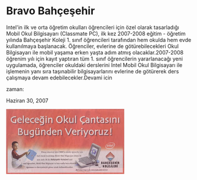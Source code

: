 # Bravo Bahçeşehir
Intel'in ilk ve orta öğretim okulları öğrencileri için özel olarak tasarladığı Mobil Okul Bilgisayarı (Classmate PC), ilk kez 2007-2008 eğitim - öğretim yılında Bahçeşehir Koleji 1. sınıf öğrencileri tarafından hem okulda hem evde kullanılmaya başlanacak. Öğrenciler, evlerine de götürebilecekleri Okul Bilgisayarı ile mobil yaşama erken yaşta adım atmış olacaklar.2007-2008 öğrenim yılı için kayıt yaptıran tüm 1. sınıf öğrencilerin yararlanacağı yeni uygulamada, öğrenciler okuldaki derslerini Intel Mobil Okul Bilgisayarı ile işlemenin yanı sıra taşınabilir bilgisayarlarını evlerine de götürerek ders çalışmaya devam edebilecekler.Devami icin







zaman:

Haziran 30, 2007










![](bah.JPG)
